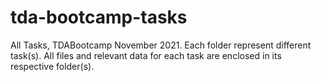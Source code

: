 # tda-bootcamp-tasks
All Tasks, TDABootcamp November 2021.
Each folder represent different task(s). All files and relevant data for each task are enclosed in its respective folder(s).

